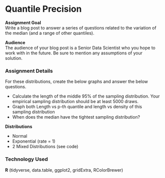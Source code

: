 # Quantile Precision
**Assignment Goal**<br>
Write a blog post to answer a series of questions related to the variation of the median (and a range of other quantiles).

**Audience**<br>
The audience of your blog post is a Senior Data Scientist who you hope to work with in the future. Be sure to mention any assumptions of your solution.

### Assignment Details
For these distributions, create the below graphs and answer the below questions.
* Calculate the length of the middle 95% of the sampling distribution. Your empirical sampling distribution should be at least 5000 draws.
* Graph both Length vs p-th quantile and length vs density of this sampling distribution
* When does the median have the tightest sampling distribution?

**Distributions**
* Normal
* Exponential (rate = 1)
* 2 Mixed Distributions (see code)


### Technology Used 
**R** (tidyverse, data.table, ggplot2, gridExtra, RColorBrewer)
